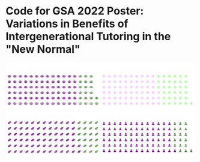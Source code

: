 # Code for GSA 2022 Poster: Variations in Benefits of Intergenerational Tutoring in the "New Normal"

![GSA 2022 Poster](https://raw.githubusercontent.com/suncpeter/poster-gsa2022-oasis/main/p.all.png)
